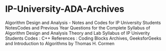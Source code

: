 # IP-University-ADA-Archives
Algorithm Design and Analysis - Notes and Codes for  IP University Students
NotesCodes and Previous Year Questions for the Complete Syllabus of Algorithm Design and Analysis Theory and Lab Syllabus of IP Univerity Students
Codes : C++
References : Coding Blocks Archives, GeeksforGeeks and Introduction to Algorithms by Thomas H. Cormen
